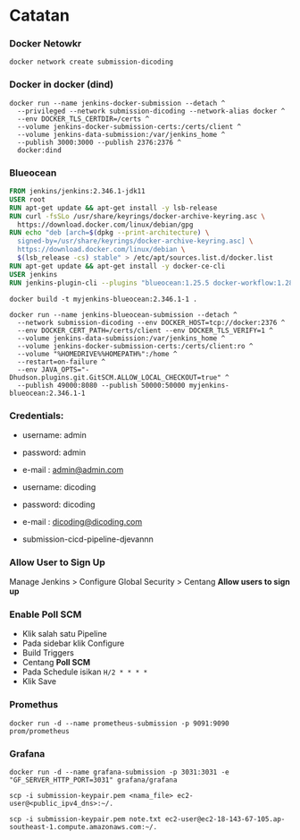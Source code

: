 # Catatan

### Docker Netowkr

```
docker network create submission-dicoding
```

### Docker in docker (dind)

```
docker run --name jenkins-docker-submission --detach ^
  --privileged --network submission-dicoding --network-alias docker ^
  --env DOCKER_TLS_CERTDIR=/certs ^
  --volume jenkins-docker-submission-certs:/certs/client ^
  --volume jenkins-data-submission:/var/jenkins_home ^
  --publish 3000:3000 --publish 2376:2376 ^
  docker:dind
```

### Blueocean

```dockerfile
FROM jenkins/jenkins:2.346.1-jdk11
USER root
RUN apt-get update && apt-get install -y lsb-release
RUN curl -fsSLo /usr/share/keyrings/docker-archive-keyring.asc \
  https://download.docker.com/linux/debian/gpg
RUN echo "deb [arch=$(dpkg --print-architecture) \
  signed-by=/usr/share/keyrings/docker-archive-keyring.asc] \
  https://download.docker.com/linux/debian \
  $(lsb_release -cs) stable" > /etc/apt/sources.list.d/docker.list
RUN apt-get update && apt-get install -y docker-ce-cli
USER jenkins
RUN jenkins-plugin-cli --plugins "blueocean:1.25.5 docker-workflow:1.28"
```

```
docker build -t myjenkins-blueocean:2.346.1-1 .
```

```
docker run --name jenkins-blueocean-submission --detach ^
  --network submission-dicoding --env DOCKER_HOST=tcp://docker:2376 ^
  --env DOCKER_CERT_PATH=/certs/client --env DOCKER_TLS_VERIFY=1 ^
  --volume jenkins-data-submission:/var/jenkins_home ^
  --volume jenkins-docker-submission-certs:/certs/client:ro ^
  --volume "%HOMEDRIVE%%HOMEPATH%":/home ^
  --restart=on-failure ^
  --env JAVA_OPTS="-Dhudson.plugins.git.GitSCM.ALLOW_LOCAL_CHECKOUT=true" ^
  --publish 49000:8080 --publish 50000:50000 myjenkins-blueocean:2.346.1-1
```

### Credentials:

- username: admin
- password: admin
- e-mail : admin@admin.com

- username: dicoding
- password: dicoding
- e-mail : dicoding@dicoding.com

- submission-cicd-pipeline-djevannn

### Allow User to Sign Up

Manage Jenkins > Configure Global Security > Centang **Allow users to sign up**

### Enable Poll SCM

- Klik salah satu Pipeline
- Pada sidebar klik Configure
- Build Triggers
- Centang **Poll SCM**
- Pada Schedule isikan `H/2 * * * *`
- Klik Save

### Promethus

```
docker run -d --name prometheus-submission -p 9091:9090 prom/prometheus
```

### Grafana

```
docker run -d --name grafana-submission -p 3031:3031 -e "GF_SERVER_HTTP_PORT=3031" grafana/grafana
```

```
scp -i submission-keypair.pem <nama_file> ec2-user@<public_ipv4_dns>:~/.
```

```
scp -i submission-keypair.pem note.txt ec2-user@ec2-18-143-67-105.ap-southeast-1.compute.amazonaws.com:~/.
```
